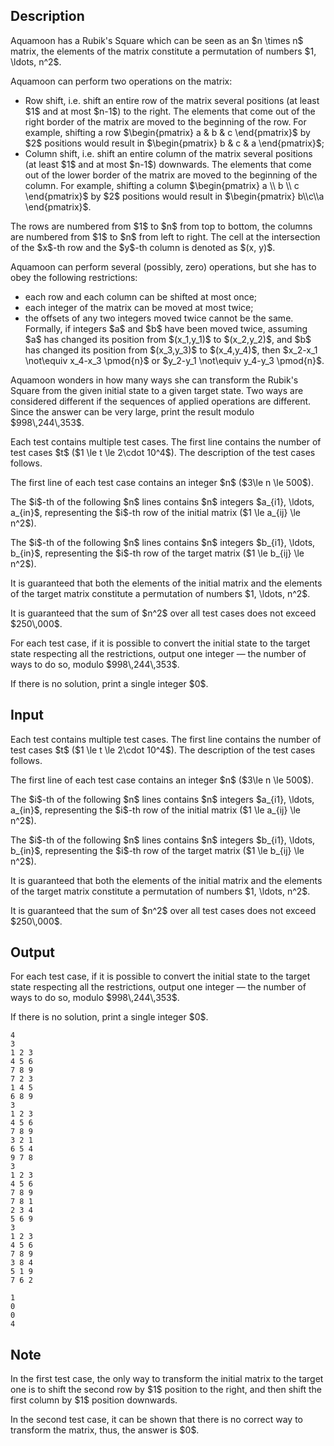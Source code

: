 ## Description

<div><p>Aquamoon has a Rubik's Square which can be seen as an $n \times n$ matrix, the elements of the matrix constitute a permutation of numbers $1, \ldots, n^2$.</p><p>Aquamoon can perform two operations on the matrix:</p><ul> <li> Row shift, i.e. shift an entire row of the matrix several positions (at least $1$ and at most $n-1$) to the right. The elements that come out of the right border of the matrix are moved to the beginning of the row. For example, shifting a row $\begin{pmatrix} a &amp; b &amp; c \end{pmatrix}$ by $2$ positions would result in $\begin{pmatrix} b &amp; c &amp; a \end{pmatrix}$;</li><li> Column shift, i.e. shift an entire column of the matrix several positions (at least $1$ and at most $n-1$) downwards. The elements that come out of the lower border of the matrix are moved to the beginning of the column. For example, shifting a column $\begin{pmatrix} a \\ b \\ c \end{pmatrix}$ by $2$ positions would result in $\begin{pmatrix} b\\c\\a \end{pmatrix}$. </li></ul><p>The rows are numbered from $1$ to $n$ from top to bottom, the columns are numbered from $1$ to $n$ from left to right. The cell at the intersection of the $x$-th row and the $y$-th column is denoted as $(x, y)$.</p><p>Aquamoon can perform several (possibly, zero) operations, but she has to obey the following restrictions:</p><ul><li> each row and each column can be shifted at most once;</li><li> each integer of the matrix can be moved at most twice;</li><li> the offsets of any two integers moved twice cannot be the same. Formally, if integers $a$ and $b$ have been moved twice, assuming $a$ has changed its position from $(x_1,y_1)$ to $(x_2,y_2)$, and $b$ has changed its position from $(x_3,y_3)$ to $(x_4,y_4)$, then $x_2-x_1 \not\equiv x_4-x_3 \pmod{n}$ or $y_2-y_1 \not\equiv y_4-y_3 \pmod{n}$.</li></ul><p>Aquamoon wonders in how many ways she can transform the Rubik's Square from the given initial state to a given target state. Two ways are considered different if the sequences of applied operations are different. Since the answer can be very large, print the result modulo $998\,244\,353$.</p></div><div class="input-specification"><p>Each test contains multiple test cases. The first line contains the number of test cases $t$ ($1 \le t \le 2\cdot 10^4$). The description of the test cases follows.</p><p>The first line of each test case contains an integer $n$ ($3\le n \le 500$).</p><p>The $i$-th of the following $n$ lines contains $n$ integers $a_{i1}, \ldots, a_{in}$, representing the $i$-th row of the initial matrix ($1 \le a_{ij} \le n^2$).</p><p>The $i$-th of the following $n$ lines contains $n$ integers $b_{i1}, \ldots, b_{in}$, representing the $i$-th row of the target matrix ($1 \le b_{ij} \le n^2$).</p><p>It is guaranteed that both the elements of the initial matrix and the elements of the target matrix constitute a permutation of numbers $1, \ldots, n^2$.</p><p>It is guaranteed that the sum of $n^2$ over all test cases does not exceed $250\,000$.</p></div><div class="output-specification"><p>For each test case, if it is possible to convert the initial state to the target state respecting all the restrictions, output one integer&nbsp;— the number of ways to do so, modulo $998\,244\,353$.</p><p>If there is no solution, print a single integer $0$.</p></div>

## Input

<p>Each test contains multiple test cases. The first line contains the number of test cases $t$ ($1 \le t \le 2\cdot 10^4$). The description of the test cases follows.</p><p>The first line of each test case contains an integer $n$ ($3\le n \le 500$).</p><p>The $i$-th of the following $n$ lines contains $n$ integers $a_{i1}, \ldots, a_{in}$, representing the $i$-th row of the initial matrix ($1 \le a_{ij} \le n^2$).</p><p>The $i$-th of the following $n$ lines contains $n$ integers $b_{i1}, \ldots, b_{in}$, representing the $i$-th row of the target matrix ($1 \le b_{ij} \le n^2$).</p><p>It is guaranteed that both the elements of the initial matrix and the elements of the target matrix constitute a permutation of numbers $1, \ldots, n^2$.</p><p>It is guaranteed that the sum of $n^2$ over all test cases does not exceed $250\,000$.</p>

## Output

<p>For each test case, if it is possible to convert the initial state to the target state respecting all the restrictions, output one integer&nbsp;— the number of ways to do so, modulo $998\,244\,353$.</p><p>If there is no solution, print a single integer $0$.</p>





```input1|2,3,4,5,6,7,8,16,17,18,19,20,21,22
4
3
1 2 3
4 5 6
7 8 9
7 2 3
1 4 5
6 8 9
3
1 2 3
4 5 6
7 8 9
3 2 1
6 5 4
9 7 8
3
1 2 3
4 5 6
7 8 9
7 8 1
2 3 4
5 6 9
3
1 2 3
4 5 6
7 8 9
3 8 4
5 1 9
7 6 2
```




```output1
1
0
0
4
```



## Note

<p>In the first test case, the only way to transform the initial matrix to the target one is to shift the second row by $1$ position to the right, and then shift the first column by $1$ position downwards.</p><p>In the second test case, it can be shown that there is no correct way to transform the matrix, thus, the answer is $0$.</p>
